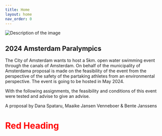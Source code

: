 ```yaml
---
title: Home
layout: home
nav_order: 0
---
```


<img src="pexels-adrien-olichon-3884483.jpg" alt="Description of the image">

## 2024 Amsterdam Paralympics

The  City of Amsterdam wants to host a 5km. open water swimming event through the canals of Amsterdam. On behalf of the municipality of Amsterdama proposal is made on the feasibility of the event from the perspective of the safety of the partaking athletes from an environmental perspective. The event is going to be hosted in May 2024.

With the following assignments, the feasibility and conditions of this event were tested and advise to give an advise.

A proposal by Dana Spataru, Maaike Jansen Venneboer & Bente Janssens

<h1 style="color: #ff0000;">Red Heading</h1>

